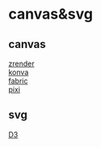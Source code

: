 # canvas&svg

## canvas
<a href="https://ecomfe.github.io/zrender-doc/public/" target="_blank">zrender</a>  
<a href="http://konvajs-doc.bluehymn.com/" target="_blank">konva</a>  
<a href="http://fabricjs.com/" target="_blank">fabric</a>  
<a href="https://github.com/pixijs/pixijs" target="_blank">pixi</a>  

## svg
<a href="https://d3js.org/" target="_blank">D3</a>  